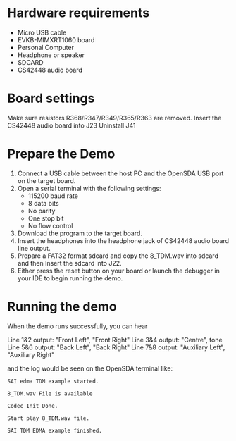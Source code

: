 Hardware requirements
=====================
- Micro USB cable
- EVKB-MIMXRT1060 board
- Personal Computer
- Headphone or speaker
- SDCARD
- CS42448 audio board

Board settings
============
Make sure resistors R368/R347/R349/R365/R363 are removed.
Insert the CS42448 audio board into J23
Uninstall J41

Prepare the Demo
===============
1.  Connect a USB cable between the host PC and the OpenSDA USB port on the target board.
2.  Open a serial terminal with the following settings:
    - 115200 baud rate
    - 8 data bits
    - No parity
    - One stop bit
    - No flow control
3.  Download the program to the target board.
4.  Insert the headphones into the headphone jack of CS42448 audio board line output.
5.  Prepare a FAT32 format sdcard and copy the 8_TDM.wav into sdcard and then Insert the sdcard into J22.
6.  Either press the reset button on your board or launch the debugger in your IDE to begin running the demo.

Running the demo
===============
When the demo runs successfully, you can hear

Line 1&2 output: "Front Left", "Front Right"
Line 3&4 output: "Centre", tone
Line 5&6 output: "Back Left", "Back Right"
Line 7&8 output: "Auxiliary Left", "Auxiliary Right"

and the log would be seen on the OpenSDA terminal like:
~~~~~~~~~~~~~~~~~~~
SAI edma TDM example started.

8_TDM.wav File is available

Codec Init Done.

Start play 8_TDM.wav file.

SAI TDM EDMA example finished.
~~~~~~~~~~~~~~~~~~~
